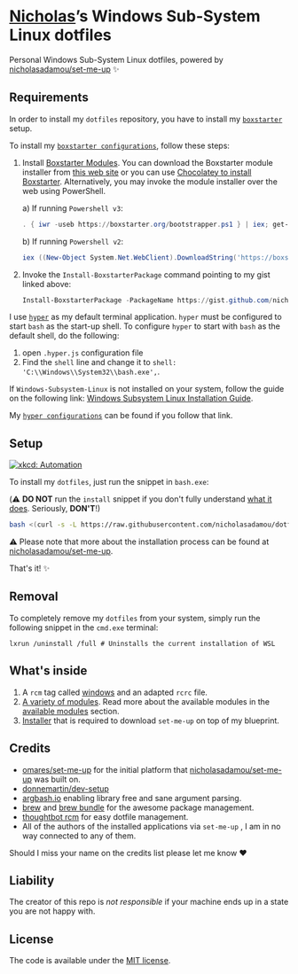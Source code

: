 # [Nicholas](https://github.com/nicholasadamou)’s Windows Sub-System Linux dotfiles

Personal Windows Sub-System Linux dotfiles, powered by [nicholasadamou/set-me-up](https://github.com/nicholasadamou/set-me-up/tree/debian) ✨

## Requirements

In order to install my `dotfiles` repository, you have to install my [`boxstarter`](http://boxstarter.org/) setup.

To install my [`boxstarter configurations`](https://gist.github.com/nicholasadamou/b1673f77db7c7795ad0f038431af1460), follow these steps:

1. Install [Boxstarter Modules](https://boxstarter.org/Learn/WebLauncher). You can download the Boxstarter module installer from [this web site](https://boxstarter.org/downloads/Boxstarter.2.11.0.zip) or you can use [Chocolatey to install Boxstarter](https://boxstarter.org/InstallBoxstarter). Alternatively, you may invoke the module installer over the web using PowerShell.

    a) If running `Powershell v3`:

    ```powershell
    . { iwr -useb https://boxstarter.org/bootstrapper.ps1 } | iex; get-boxstarter -Force
    ```

    b) If running `Powershell v2`:

    ```powershell
    iex ((New-Object System.Net.WebClient).DownloadString('https://boxstarter.org/bootstrapper.ps1')); get-boxstarter -Force
    ```

2. Invoke the `Install-BoxstarterPackage` command pointing to my gist linked above:

    ```powershell
    Install-BoxstarterPackage -PackageName https://gist.github.com/nicholasadamou/b1673f77db7c7795ad0f038431af1460/raw/e13a95ada11bb086943cd9139eff976550368fbb/boxstarter.txt -DisableReboots
    ```

I use [`hyper`](https://hyper.is/) as my default terminal application. `hyper` must be configured to start `bash` as the start-up shell. To configure `hyper` to start with `bash` as the default shell, do the following:

1. open `.hyper.js` configuration file
2. Find the `shell` line and change it to `shell: 'C:\\Windows\\System32\\bash.exe',`.

If `Windows-Subsystem-Linux` is not installed on your system, follow the guide on the following link: [Windows Subsystem Linux Installation Guide](https://msdn.microsoft.com/en-us/commandline/wsl/install-win10#).

My [`hyper configurations`](https://gist.github.com/nicholasadamou/1c5a6c93fec9a9b6b6aa24bfc30a1e3a/raw/2a7f23903a7e2da1a1e6c7670df87af8fa26fc7e/hyper.js) can be found if you follow that link.

## Setup

[![xkcd: Automation](http://imgs.xkcd.com/comics/automation.png)](http://xkcd.com/1319/)

To install my `dotfiles`, just run the snippet in `bash.exe`:

(⚠️ **DO NOT** run the `install` snippet if you don't fully
understand [what it does](.dotfiles/modules/install.sh). Seriously, **DON'T**!)

```bash
bash <(curl -s -L https://raw.githubusercontent.com/nicholasadamou/dotfiles/windows/.dotfiles/modules/install.sh)
```

⚠️ Please note that more about the installation process can be found at [nicholasadamou/set-me-up](https://github.com/nicholasadamou/set-me-up/tree/debian).

That's it! ✨

## Removal

To completely remove my `dotfiles` from your system, simply
run the following snippet in the `cmd.exe` terminal:

`lxrun /uninstall /full # Uninstalls the current installation of WSL`

## What's inside

1.  A `rcm` tag called [windows](.dotfiles/tag-windows) and an adapted `rcrc` file.
2.  [A variety of modules](https://github.com/nicholasadamou/set-me-up/tree/debian/.dotfiles/modules). Read more about the available modules in the [available modules](https://github.com/nicholasadamou/set-me-up/tree/debian#available-modules) section.
3.  [Installer](.dotfiles/modules/install.sh) that is required to download `set-me-up` on top of my blueprint.

## Credits

-   [omares/set-me-up](https://github.com/omares/set-me-up) for the initial platform that [nicholasadamou/set-me-up](https://github.com/nicholasadamou/set-me-up/tree/debian) was built on.
-   [donnemartin/dev-setup](https://github.com/donnemartin/dev-setup)
-   [argbash.io](https://argbash.io/) enabling library free and sane argument parsing.
-   [brew](https://brew.sh/) and [brew bundle](https://github.com/Homebrew/homebrew-bundle) for the awesome package management.
-   [thoughtbot rcm](https://github.com/thoughtbot/rcm) for easy dotfile management.
-   All of the authors of the installed applications via `set-me-up` , I am in no way connected to any of them.

Should I miss your name on the credits list please let me know :heart:

## Liability

The creator of this repo is _not responsible_ if your machine ends up in a state you are not happy with.

## License

The code is available under the [MIT license](LICENSE.txt).
